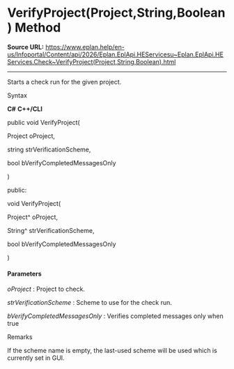 # VerifyProject(Project,String,Boolean) Method

**Source URL:** https://www.eplan.help/en-us/Infoportal/Content/api/2026/Eplan.EplApi.HEServicesu~Eplan.EplApi.HEServices.Check~VerifyProject(Project,String,Boolean).html

---

Starts a check run for the given project.

Syntax

**C#**
**C++/CLI**


public void VerifyProject( 

   Project oProject,

   string strVerificationScheme,

   bool bVerifyCompletedMessagesOnly

)

public:

void VerifyProject( 

   Project^ oProject,

   String^ strVerificationScheme,

   bool bVerifyCompletedMessagesOnly

)


#### Parameters

*oProject*
:   Project to check.

*strVerificationScheme*
:   Scheme to use for the check run.

*bVerifyCompletedMessagesOnly*
:   Verifies completed messages only when true

Remarks

If the scheme name is empty, the last-used scheme will be used which is currently set in GUI.
